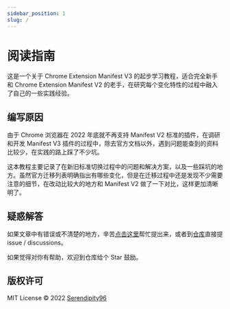 ```yaml
---
sidebar_position: 1
slug: /
---
```


# 阅读指南

这是一个关于 Chrome  Extension Manifest V3 的起步学习教程，适合完全新手和 Chrome Extension Manifest V2 的老手，在研究每个变化特性的过程中融入了自己的一些实践经验。

## 编写原因


由于 Chrome 浏览器在 2022 年底就不再支持 Manifest V2 标准的插件，在调研和开发 Manifest V3 插件的过程中，除去官方文档以外，遇到问题能查到的资料比较少，在实践的路上踩了不少坑。

这本教程主要记录了在新旧标准切换过程中的问题和解决方案，以及一些踩坑的地方。虽然官方迁移列表明确指出有哪些变化，但是在迁移过程中还是发现不少需要注意的细节，在改动比较大的地方和 Manifest V2 做了一下对比，这样更加清晰明了。


## 疑惑解答

如果文章中有错误或不清楚的地方，辛苦[点击这里](https://github.com/Serendipity96)帮忙提出来，或者到[仓库](https://github.com/Serendipity96)直接提 issue / discussions。

如果觉得对你有帮助，欢迎到仓库给个 Star 鼓励。

## 版权许可
MIT License © 2022 [Serendipity96](https://github.com/Serendipity96)